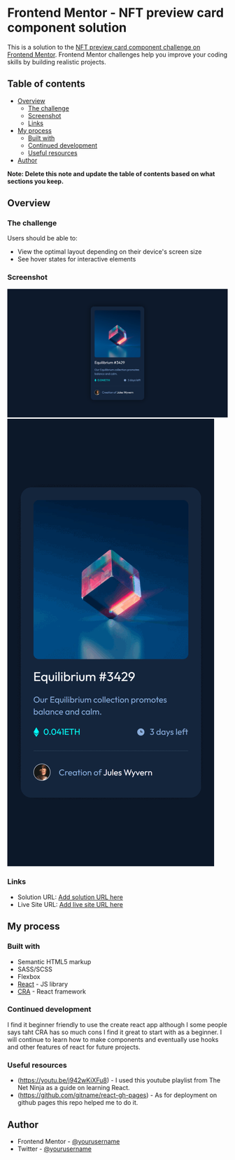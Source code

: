 # Frontend Mentor - NFT preview card component solution

This is a solution to the [NFT preview card component challenge on Frontend Mentor](https://www.frontendmentor.io/challenges/nft-preview-card-component-SbdUL_w0U). Frontend Mentor challenges help you improve your coding skills by building realistic projects.

## Table of contents

-   [Overview](#overview)
    -   [The challenge](#the-challenge)
    -   [Screenshot](#screenshot)
    -   [Links](#links)
-   [My process](#my-process)
    -   [Built with](#built-with)
    -   [Continued development](#continued-development)
    -   [Useful resources](#useful-resources)
-   [Author](#author)

**Note: Delete this note and update the table of contents based on what sections you keep.**

## Overview

### The challenge

Users should be able to:

-   View the optimal layout depending on their device's screen size
-   See hover states for interactive elements

### Screenshot

![](./src/assets/screenshots/desktop.png)
![](./src/assets/screenshots/nft.gif)

### Links

-   Solution URL: [Add solution URL here](https://your-solution-url.com)
-   Live Site URL: [Add live site URL here](https://your-live-site-url.com)

## My process

### Built with

-   Semantic HTML5 markup
-   SASS/SCSS
-   Flexbox
-   [React](https://reactjs.org/) - JS library
-   [CRA](https://create-react-app.dev/) - React framework

### Continued development

I find it beginner friendly to use the create react app although I some people says taht CRA has so much cons I find it great to start with as a beginner. I will continue to learn how to make components and eventually use hooks and other features of react for future projects.

### Useful resources

-   (https://youtu.be/j942wKiXFu8) - I used this youtube playlist from The Net Ninja as a guide on learning React.
-   (https://github.com/gitname/react-gh-pages) - As for deployment on github pages this repo helped me to do it.

## Author

-   Frontend Mentor - [@yourusername](https://www.frontendmentor.io/profile/yourusername)
-   Twitter - [@yourusername](https://www.twitter.com/yourusername)
